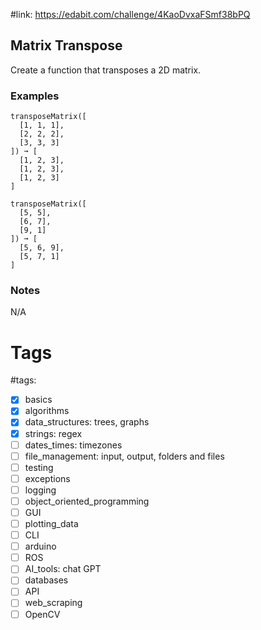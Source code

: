 #link: https://edabit.com/challenge/4KaoDvxaFSmf38bPQ

## Matrix Transpose

Create a function that transposes a 2D matrix.

### Examples

```
transposeMatrix([
  [1, 1, 1],
  [2, 2, 2],
  [3, 3, 3]
]) ➞ [
  [1, 2, 3],
  [1, 2, 3],
  [1, 2, 3]
]

transposeMatrix([
  [5, 5],
  [6, 7],
  [9, 1]
]) ➞ [
  [5, 6, 9],
  [5, 7, 1]
]
```

### Notes

N/A

# Tags

#tags: 
- [x] basics
- [x] algorithms
- [x] data_structures: trees, graphs
- [x] strings: regex
- [ ] dates_times: timezones
- [ ] file_management: input, output, folders and files
- [ ] testing
- [ ] exceptions
- [ ] logging
- [ ] object_oriented_programming
- [ ] GUI
- [ ] plotting_data
- [ ] CLI
- [ ] arduino
- [ ] ROS
- [ ] AI_tools: chat GPT
- [ ] databases
- [ ] API
- [ ] web_scraping
- [ ] OpenCV